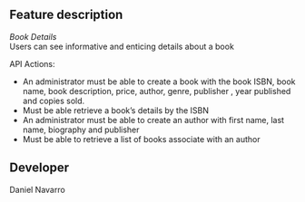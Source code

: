 ## Feature description

*Book Details*\
Users can see informative and enticing details about a book

API Actions:
- An administrator must be able to create a book with the book ISBN, book name, book description, price, author, genre, publisher , year published and copies sold.
- Must be able retrieve a book’s details by the ISBN
-	An administrator must be able to create an author with first name, last name, biography and publisher
-	Must be able to retrieve a list of books associate with an author


## Developer
Daniel Navarro
